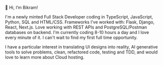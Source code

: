 👋 Hi, I’m Bikram!

I'm a newly minted Full Stack Developer coding in TypeScript, JavaScript, Python, SQL and HTML/CSS. Frameworks I've worked with: Flask, Django, React, Next.js. Love working with REST APIs and PostgreSQL/Postman databases on backend. I'm currently coding 8-10 hours a day and I love every minute of it. I can't wait to find my first full time opportunity.

I have a particular interest in translating UI designs into reality, AI generative tools to solve problems, clean, refactored code, testing and TDD, and would love to learn more about Cloud hosting.



